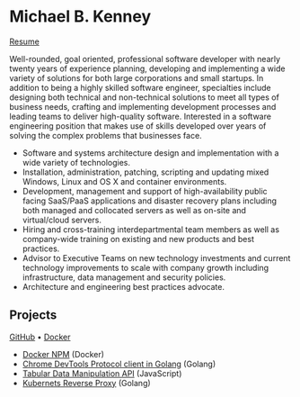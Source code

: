 # Michael B. Kenney

[Resume](https://github.com/mkenney/Resume/blob/master/Michael%20Kenney%20-%20Resume.pdf)

Well-rounded, goal oriented, professional software developer with nearly twenty years of experience planning, developing and implementing a wide variety of solutions for both large corporations and small startups. In addition to being a highly skilled software engineer, specialties include designing both technical and non-technical solutions to meet all types of business needs, crafting and implementing development processes and leading teams to deliver high-quality software. Interested in a software engineering position that makes use of skills developed over years of solving the complex problems that businesses face.

* Software and systems architecture design and implementation with a wide variety of technologies.
* Installation, administration, patching, scripting and updating mixed Windows, Linux and OS X and container environments.
* Development, management and support of high-availability public facing SaaS/PaaS applications and disaster recovery plans including both managed and collocated servers as well as on-site and virtual/cloud servers.
* Hiring and cross-training interdepartmental team members as well as company-wide training on existing and new products and best practices.
* Advisor to Executive Teams on new technology investments and current technology improvements to scale with company growth including infrastructure, data management and security policies.
* Architecture and engineering best practices advocate.

## Projects

[GitHub](https://github.com/mkenney) • [Docker](https://hub.docker.com/u/mkenney/)

* [Docker NPM](http://mkenney.github.io/docker-npm/) (Docker)
* [Chrome DevTools Protocol client in Golang](http://mkenney.github.io/go-chrome) (Golang)
* [Tabular Data Manipulation API](http://mkenney.github.io/DatatableJs) (JavaScript)
* [Kubernets Reverse Proxy](http://mkenney.github.io/k8s-proxy) (Golang)
